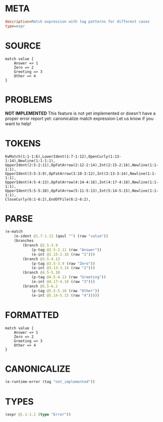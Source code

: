 # META
~~~ini
description=Match expression with tag patterns for different cases
type=expr
~~~
# SOURCE
~~~roc
match value {
    Answer => 1
    Zero => 2
    Greeting => 3
    Other => 4
}
~~~
# PROBLEMS
**NOT IMPLEMENTED**
This feature is not yet implemented or doesn't have a proper error report yet: canonicalize match expression
Let us know if you want to help!

# TOKENS
~~~zig
KwMatch(1:1-1:6),LowerIdent(1:7-1:12),OpenCurly(1:13-1:14),Newline(1:1-1:1),
UpperIdent(2:5-2:11),OpFatArrow(2:12-2:14),Int(2:15-2:16),Newline(1:1-1:1),
UpperIdent(3:5-3:9),OpFatArrow(3:10-3:12),Int(3:13-3:14),Newline(1:1-1:1),
UpperIdent(4:5-4:13),OpFatArrow(4:14-4:16),Int(4:17-4:18),Newline(1:1-1:1),
UpperIdent(5:5-5:10),OpFatArrow(5:11-5:13),Int(5:14-5:15),Newline(1:1-1:1),
CloseCurly(6:1-6:2),EndOfFile(6:2-6:2),
~~~
# PARSE
~~~clojure
(e-match
	(e-ident @1.7-1.12 (qaul "") (raw "value"))
	(branches
		(branch @2.5-3.9
			(p-tag @2.5-2.11 (raw "Answer"))
			(e-int @2.15-2.16 (raw "1")))
		(branch @3.5-4.13
			(p-tag @3.5-3.9 (raw "Zero"))
			(e-int @3.13-3.14 (raw "2")))
		(branch @4.5-5.10
			(p-tag @4.5-4.13 (raw "Greeting"))
			(e-int @4.17-4.18 (raw "3")))
		(branch @5.5-6.2
			(p-tag @5.5-5.10 (raw "Other"))
			(e-int @5.14-5.15 (raw "4")))))
~~~
# FORMATTED
~~~roc
match value {
	Answer => 1
	Zero => 2
	Greeting => 3
	Other => 4
}
~~~
# CANONICALIZE
~~~clojure
(e-runtime-error (tag "not_implemented"))
~~~
# TYPES
~~~clojure
(expr @1.1-1.1 (type "Error"))
~~~
